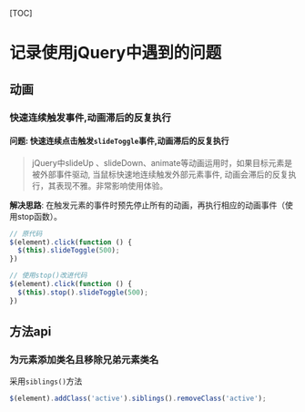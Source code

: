 [TOC]

# 记录使用jQuery中遇到的问题

## 动画

### 快速连续触发事件,动画滞后的反复执行
#### 问题: 快速连续点击触发`slideToggle`事件,动画滞后的反复执行

> jQuery中slideUp 、slideDown、animate等动画运用时，如果目标元素是被外部事件驱动, 当鼠标快速地连续触发外部元素事件, 动画会滞后的反复执行，其表现不雅。非常影响使用体验。

**解决思路**: 在触发元素的事件时预先停止所有的动画，再执行相应的动画事件（使用stop函数）。
```js
// 原代码
$(element).click(function () {
  $(this).slideToggle(500);
})

// 使用stop()改进代码
$(element).click(function () {
  $(this).stop().slideToggle(500);
})
```


## 方法api
### 为元素添加类名且移除兄弟元素类名
采用`siblings()`方法
```js
$(element).addClass('active').siblings().removeClass('active');
```
